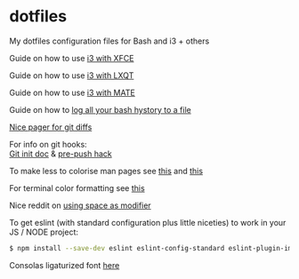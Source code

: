 # dotfiles
My dotfiles configuration files for Bash and i3 + others

Guide on how to use [i3 with XFCE](http://feeblenerd.blogspot.it/2015/11/pretty-i3-with-xfce.html)

Guide on how to use [i3 with LXQT](http://feeblenerd.blogspot.com/2016/08/walkthrough-for-lubuntu-with-i3-tiling.html)

Guide on how to use [i3 with MATE](https://www.mattgreer.org/articles/mate-and-i3/)

Guide on how to [log all your bash hystory to a file](https://spin.atomicobject.com/2016/05/28/log-bash-history/)

[Nice pager for git diffs](https://github.com/so-fancy/diff-so-fancy)

For info on git hooks:  
[Git init doc](https://git-scm.com/docs/git-init#_template_directory) & [pre-push hack](https://blog.ghost.org/prevent-master-push/)

To make less to colorise man pages see [this](https://unix.stackexchange.com/questions/119/colors-in-man-pages?utm_medium=organic&utm_source=google_rich_qa&utm_campaign=google_rich_qa) and [this](https://www.2daygeek.com/linux-color-man-pages-configuration-less-most-command/#)

For terminal color formatting see [this](https://misc.flogisoft.com/bash/tip_colors_and_formatting)

Nice reddit on [using space as modifier](https://www.reddit.com/r/i3wm/comments/5zpz69/using_space_bar_as_mod_is_life_changing/)

To get eslint (with standard configuration plus little niceties) to work in your JS / NODE project:
```sh
$ npm install --save-dev eslint eslint-config-standard eslint-plugin-import eslint-plugin-node eslint-plugin-promise
 ```
Consolas ligaturized font [here](https://github.com/somq/consolas-ligaturized)
